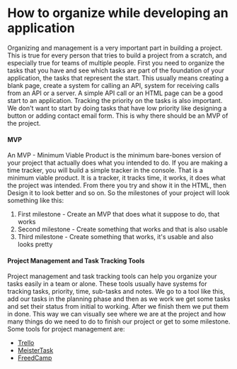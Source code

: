 # How to organize while developing an application

Organizing and management is a very important part in building a project. This is true for every person that tries to build a project from a scratch, and especially true for teams of multiple people. First you need to organize the tasks that you have and see which tasks are part of the foundation of your application, the tasks that represent the start. This usually means creating a blank page, create a system for calling an API, system for receiving calls from an API or a server. A simple API call or an HTML page can be a good start to an application. Tracking the priority on the tasks is also important. We don't want to start by doing tasks that have low priority like designing a button or adding contact email form. This is why there should be an MVP of the project.
#### MVP
An MVP - Minimum Viable Product is the minimum bare-bones version of your project that actually does what you intended to do. If you are making a time tracker, you will build a simple tracker in the console. That is a minimum viable product. It is a tracker, it tracks time, it works, it does what the project was intended. From there you try and show it in the HTML, then Design it to look better and so on. So the milestones of your project will look something like this:
1. First milestone - Create an MVP that does what it suppose to do, that works
2. Second milestone - Create something that works and that is also usable 
3. Third milestone - Create something that works, it's usable and also looks pretty

#### Project Management and Task Tracking Tools
Project management and task tracking tools can help you organize your tasks easily in a team or alone. These tools usually have systems for tracking tasks, priority, time, sub-tasks and notes. We go to a tool like this, add our tasks in the planning phase and then as we work we get some tasks and set their status from initial to working. After we finish them we put them in done. This way we can visually see where we are at the project and how many things do we need to do to finish our project or get to some milestone. Some tools for project management are: 
* [Trello](https://trello.com/)
* [MeisterTask](https://www.meistertask.com/)
* [FreedCamp](https://freedcamp.com/)